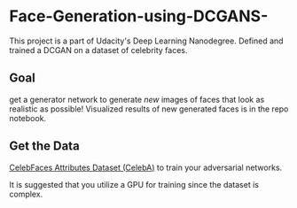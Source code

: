 # Face-Generation-using-DCGANS-

This project is a part of Udacity's Deep Learning Nanodegree.
Defined and trained a DCGAN on a dataset of celebrity faces. 

## Goal
get a generator network to generate *new* images of faces that look as realistic as possible!
Visualized results of new generated faces is in the repo notebook.

## Get the Data

[CelebFaces Attributes Dataset (CelebA)](http://mmlab.ie.cuhk.edu.hk/projects/CelebA.html) to train your adversarial networks.

It is suggested that you utilize a GPU for training since the dataset is complex.
